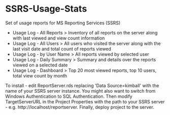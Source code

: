 # SSRS-Usage-Stats
Set of usage reports for MS Reporting Services (SSRS)

* Usage Log - All Reports > Inventory of all reports on the server along with last viewed and view count information
* Usage Log - All Users > All users who visited the server along with the last visit date and total count of reports viewed
* Usage Log - by User Name > All reports viewed by selected user
* Usage Log - Daily Summary > Summary and details over the reports viewed on a selected date
* Usage Log - Dashboard > Top 20 most viewed reports, top 10 users, total view count by month

To install - edit ReportServer.rds replacing 'Data Source=kimball' with the name of your SSRS server instance. You might also want to switch from Windows Authentication to SQL Authentication.
Then modify TargetServerURL in the Project Properties with the path to your SSRS server - e.g. http://localhost/reportserver. Finally, deploy project to the server.

